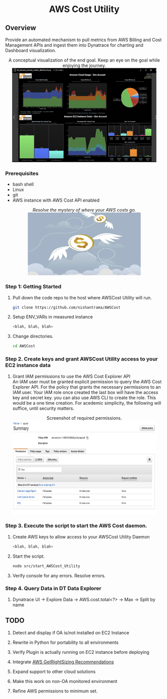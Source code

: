 <h1 align="center"> AWS Cost Utility<project-name></h1>

## Overview
Provide an automated mechanism to pull metrics from AWS Billing and Cost Management APIs and ingest them into Dynatrace for charting and Dashboard visualization.


<p align="center">
A conceptual visualization of the end goal. Keep an eye on the goal while enjoying the journey.<br>
  <img width="460" height="300" src="assets/AppMon_Screenshot.png">
</p>

### Prerequisites
- bash shell
- Linux
- git
- AWS instance with AWS Cost API enabled


<project-description></p>
<p align="center"><i>Resolve the mystery of where your AWS costs go.<project-description></i><br>
 <img width="360" height="200" src="assets/Cloud_Money.png">
</p>



### Step 1: Getting Started




1. Pull down the code repo to the host where AWSCost Utility will run.

   ```bash
   git clone https://github.com/nishantrama/AWSCost
   ```

2. Setup ENV_VARs in measured instance
   ```bash
   <blah, blah, blah>
   ```

3. Change directories.

    ```bash
    cd AWSCost
    ```

### Step 2. Create keys and grant AWSCost Utility access to your EC2 instance data

1. Grant IAM permissions to use the AWS Cost Explorer API<br>
An IAM user must be granted explicit permission to query the AWS Cost Explorer API. For the policy that grants the necessary permissions to an IAM user. Your IAM role once created the last box will have the access key and secret key. you can also use AWS CLI to create the role. This would be a one time creation.  For acedemic simplicity, the following will suffice, until security matters.
<p align="center">
Screenshot of required permissions.<br>
  <img width="460" height="300" src="assets/IAMConfig.png">
</p>


### Step 3. Execute the script to start the AWS Cost daemon. 

1. Create AWS keys to allow access to your AWSCost Utility Daemon

   ```bash
   <blah, blah, blah>
   ```

2. Start the script.

   ```bash
   node src/start_AWSCost_Utility
   ```

3. Verify console for any errors.  Resolve errors.  <Magic happens here>




### Step 4. Query Data in DT Data Explorer

1. Dynatrace UI -> Explore Data -> AWS.cost.total<?> -> Max -> Split by name


## TODO
1. Detect and display if OA is/not installed on EC2 Instance

2. Rewrite in Python for portability to all environments

3. Verify Plugin is actually running on EC2 instance before deploying

4. Integrate [AWS GetRightSizing Recommendations](
https://docs.aws.amazon.com/aws-cost-management/latest/APIReference/API_GetRightsizingRecommendation.html)

5. Expand support to other cloud solutions 

6. Make this work on non-OA monitored environment

7. Refine AWS permissions to minimum set.
